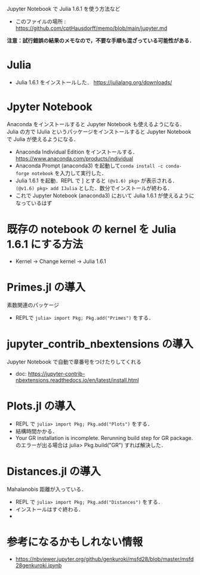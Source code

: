 Jupyter Notebook で Julia 1.6.1 を使う方法など

- このファイルの場所 : https://github.com/cptHausdorff/memo/blob/main/jupyter.md

__注意：試行錯誤の結果のメモなので，不要な手順も混ざっている可能性がある．__


# Julia

- Julia 1.6.1 をインストールした． https://julialang.org/downloads/

# Jpyter Notebook

Anaconda をインストールすると Jupyter Notebook も使えるようになる．
Julia の方で IJulia というパッケージをインストールすると Jupyter Notebook で Julia が使えるようになる．

- Anaconda Individual Edition をインストールする．https://www.anaconda.com/products/individual
- Anaconda Prompt (anaconda3) を起動して`conda install -c conda-forge notebook` を入力して実行した．
- Julia 1.6.1 を起動．REPL で ] とすると `(@v1.6) pkg>` が表示される．`(@v1.6) pkg> add IJulia` とした．数分でインストールが終わる．
- これで Jupyter Notebook (anaconda3) において Julia 1.6.1 が使えるようになっているはず

# 既存の notebook の kernel を Julia 1.6.1 にする方法

- Kernel -> Change kernel -> Julia 1.6.1

# Primes.jl の導入

素数関連のパッケージ

- REPLで `julia> import Pkg; Pkg.add("Primes")`  をする．

# jupyter_contrib_nbextensions の導入

Jupyter Notebook で自動で章番号をつけたりしてくれる

- doc: https://jupyter-contrib-nbextensions.readthedocs.io/en/latest/install.html

# Plots.jl の導入

- REPL で `julia> import Pkg; Pkg.add("Plots")` をする．
- 結構時間かかる．
- Your GR installation is incomplete. Rerunning build step for GR package. のエラーが出る場合は julia> Pkg.build("GR") すれば解決した．

# Distances.jl の導入

Mahalanobis 距離が入っている．

- REPL で `julia> import Pkg; Pkg.add("Distances")` をする．
- インストールはすぐ終わる．
- 




# 参考になるかもしれない情報
- https://nbviewer.jupyter.org/github/genkuroki/msfd28/blob/master/msfd28genkuroki.ipynb



